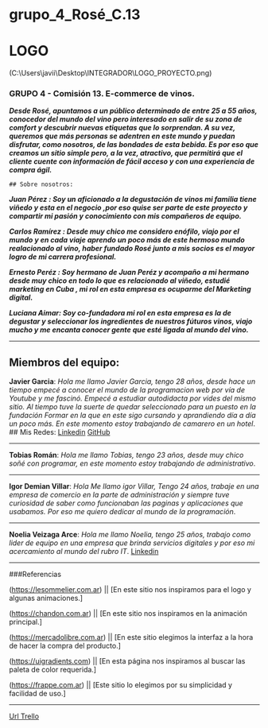 # grupo_4_Rosé_C.13


# LOGO
(C:\Users\javii\Desktop\INTEGRADOR\LOGO_PROYECTO.png)


### GRUPO 4 - Comisión 13. E-commerce de vinos.

 ***Desde Rosé, apuntamos a un público determinado de entre 25 a 55 años, conocedor del mundo del vino pero interesado en salir de su zona de comfort y descubrir nuevas etiquetas que lo sorprendan. 
    A su vez, queremos que más personas se adentren en este mundo y puedan disfrutar, como nosotros, de las bondades de esta bebida. Es por eso que creamos un sitio simple pero, a la vez, atractivo, que permitirá que el cliente cuente con información de fácil acceso y con una experiencia de compra ágil.***
    
   
    ## Sobre nosotros:
      
 ***Juan Pérez : Soy un aficionado a la degustación de vinos mi familia tiene viñedo y esta en el negocio ,por eso quise ser parte de este proyecto y compartir mi pasión y conocimiento con mis compañeros de equipo.***
 
 ***Carlos Ramírez : Desde muy chico me considero enófilo, viajo por el mundo y en cada viaje aprendo un poco más de este hermoso mundo realacionado al vino, haber fundado Rosé junto a mis socios es el mayor logro de mi carrera profesional.***
 
 ***Ernesto Peréz : Soy hermano de Juan Peréz y acompaño a mi hermano desde muy chico en todo lo que es relacionado al viñedo, estudié marketing en Cuba , mi rol en esta empresa es ocuparme del Marketing digital.***
 
 ***Luciana Aimar: Soy co-fundadora mi rol en esta empresa es la de degustar y seleccionar los ingredientes de nuestros fúturos vinos, viajo mucho y me encanta conocer gente que esté ligada al mundo del vino.***


___________________________________________________________________________________________________________


## Miembros del equipo:


 **Javier Garcia**: *Hola me llamo Javier Garcia, tengo 28 años, desde hace un tiempo empecé a conocer el mundo de la programacion web  por vía de Youtube y me fascinó. Empecé a estudiar autodidacta por vides del mismo sitio. Al tiempo tuve la suerte de quedar seleccionado para un puesto en la fundación Formar en la que en este sigo cursando y aprandiendo día a día un poco más.
 En este momento estoy trabajando de camarero en un hotel*.
    ## Mis Redes:
[Linkedin](https://www.linkedin.com/in/javiergarcia1227/ "Linkedin")
[GitHub](http://https://github.com/javi1227 "GitHub")
 __________________________________________________________________

**Tobias Román**: *Hola me llamo Tobias, tengo 23 años, desde muy chico soñé con programar, en este momento estoy trabajando de administrativo*.

__________________________________________________________________

**Igor Demian Villar**: *Hola Me llamo igor Villar, Tengo 24 años, trabaje en una empresa de comercio en la parte de administración y siempre tuve curiosidad de saber como funcionaban las paginas y aplicaciones que usabamos. Por eso me quiero dedicar al mundo de la programación*.

__________________________________________________________________

**Noelia Veizaga Arce**: *Hola me llamo Noelia, tengo 25 años, trabajo como lider de equipo en una empresa que brinda servicios digitales y por eso mi acercamiento al mundo del rubro IT*.
[Linkedin](https://www.linkedin.com/in/noelia-veizaga-arce-48391417b/ "Linkedin")

___________________________________________________________________________________________________________

###Referencias

(https://lesommelier.com.ar) || [En este sitio nos inspiramos para el logo y algunas animaciones.]

(https://chandon.com.ar) || [En este sitio nos inspiramos en la animación principal.]

(https://mercadolibre.com.ar) || [En este sitio elegimos la interfaz a la hora de hacer la compra del producto.]

(https://uigradients.com) || [En esta página nos inspiramos al buscar las paleta de color requerida.]

(https://frappe.com.ar) || [Este sitio lo elegimos por su simplicidad y facilidad de uso.]

___________________________________________________________________________________________________________


[Url Trello](https://trello.com/b/RRPHpQI4/sprints-ros%C3%A9/ "Trello")
